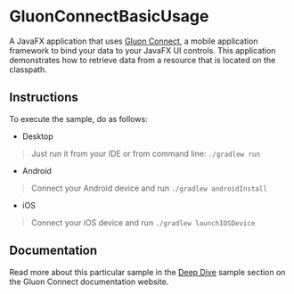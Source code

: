 
GluonConnectBasicUsage
===========

A JavaFX application that uses [Gluon Connect](https://gluonhq.com/open-source/connect), a mobile application
framework to bind your data to your JavaFX UI controls. This application demonstrates how to retrieve data from a
resource that is located on the classpath.


Instructions
------------
To execute the sample, do as follows:

* Desktop
> Just run it from your IDE or from command line: `./gradlew run`
* Android
> Connect your Android device and run `./gradlew androidInstall`
* iOS
> Connect your iOS device and run `./gradlew launchIOSDevice`

Documentation
-------------

Read more about this particular sample in the [Deep Dive](http://docs.gluonhq.com/connect/latest/#_sampe) sample section
on the Gluon Connect documentation website.
